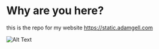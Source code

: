# Why are you here?
this is the repo for my website https://static.adamgell.com

![Alt Text](https://media.giphy.com/media/vFKqnCdLPNOKc/giphy.gif)
